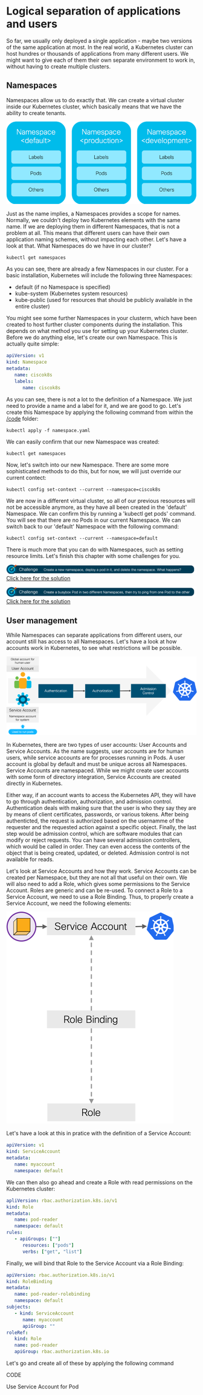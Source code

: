 # Logical separation of applications and users

So far, we usually only deployed a single application - maybe two versions of the same application at most. In the real world, a Kubernetes cluster can host hundres or thousands of applications from many different users. We might want to give each of them their own separate environment to work in, without having to create multiple clusters.


## Namespaces

Namespaces allow us to do exactly that. We can create a virtual cluster inside our Kubernetes cluster, which basically means that we have the ability to create tenants.

![Namespaces](img/namespaces_overview.png?raw=true "Namespaces")

Just as the name implies, a Namespaces provides a scope for names. Normally, we couldn't deploy two Kubernetes elements with the same name. If we are deploying them in different Namespaces, that is not a problem at all. This means that different users can have their own application naming schemes, without impacting each other. Let's have a look at that. What Namespaces do we have in our cluster?

```
kubectl get namespaces
```

As you can see, there are already a few Namespaces in our cluster. For a basic installation, Kubernetes will include the following three Namespaces:
* default (if no Namespace is specified)
* kube-system (Kubernetes system resources)
* kube-public (used for resources that should be publicly available in the entire cluster)

You might see some further Namespaces in your clusterm, which have been created to host further cluster components during the installation. This depends on what method you use for setting up your Kubernetes cluster. Before we do anything else, let's create our own Namespace. This is actually quite simple:

```yaml
apiVersion: v1
kind: Namespace
metadata: 
   name: ciscok8s
   labels:
      name: ciscok8s
```

As you can see, there is not a lot to the definition of a Namespace. We just need to provide a name and a label for it, and we are good to go. Let's create this Namespace by applying the following command from within the [/code](code/ "/code") folder:

```
kubectl apply -f namespace.yaml
```

We can easily confirm that our new Namespace was created:

```
kubectl get namespaces
```

Now, let's switch into our new Namespace. There are some more sophisticated methods to do this, but for now, we will just override our current contect:

```
kubectl config set-context --current --namespace=ciscok8s
```

We are now in a different virtual cluster, so all of our previous resources will not be accessible anymore, as they have all been created in the 'default' Namespace. We can confirm this by running a 'kubectl get pods' command. You will see that there are no Pods in our current Namespace. We can switch back to our 'default' Namespace with the following command:

```
kubectl config set-context --current --namespace=default
```

There is much more that you can do with Namespaces, such as setting resource limits. Let's finish this chapter with some challenges for you.

![Challenge 1](img/challenge1.png?raw=true "Challenge 1")
[Click here for the solution](./solutions/challenge1 "Click here for the solution")

![Challenge 2](img/challenge2.png?raw=true "Challenge 2")
[Click here for the solution](./solutions/challenge2 "Click here for the solution")

## User management

While Namespaces can separate applications from different users, our account still has access to all Namespaces. Let's have a look at how accounts work in Kubernetes, to see what restrictions will be possible.

![User Accounts](img/user_accounts.png?raw=true "User Accounts")

In Kubernetes, there are two types of user accounts: User Accounts and Service Accounts. As the name suggests, user accounts are for human users, while service accounts are for processes running in Pods. A user account is global by default and must be unique across all Namespaces. Service Accounts are namespaced. While we might create user accounts with some form of directory integration, Service Accounts are created directly in Kubernetes.

Either way, if an account wants to access the Kubernetes API, they will have to go through authentication, authorization, and admission control. Authentication deals with making sure that the user is who they say they are by means of client certificates, passwords, or various tokens. After being authenticted, the request is authorized based on the usernamme of the requester and the requested action against a specific object. Finally, the last step would be admission control, which are software modules that can modify or reject requests. You can have several admission controllers, which would be called in order. They can even access the contents of the object that is being created, updated, or deleted. Admission control is not available for reads.

Let's look at Service Accounts and how they work. Service Accounts can be created per Namespace, but they are not all that useful on their own. We will also need to add a Role, which gives some permissions to the Service Account. Roles are generic and can be re-used. To connect a Role to a Service Account, we need to use a Role Binding. Thus, to properly create a Service Account, we need the following elements:

![Service Accounts](img/service_account.png?raw=true "Service Accounts")

Let's have a look at this in pratice with the definition of a Service Account:

```yaml
apiVersion: v1
kind: ServiceAccount
metadata:
   name: myaccount
   namespace: default
```

We can then also go ahead and create a Role with read permissions on the Kubernetes cluster:

```yaml
apliVersion: rbac.authorization.k8s.io/v1
kind: Role
metadata:
   name: pod-reader
   namespace: default
rules:
   - apiGroups: [""]
      resources: ["pods"]
      verbs: ["get", "list"]
```

Finally, we will bind that Role to the Service Account via a Role Binding:

```yaml
apiVersion: rbac.authorization.k8s.io/v1
kind: RoleBinding
metadata:
   name: pod-reader-rolebinding
   namespace: default
subjects:
   - kind: ServiceAccount
      name: myaccount
      apiGroup: ""
roleRef:
   kind: Role
   name: pod-reader
   apiGroup: rbac.authorization.k8s.io
```

Let's go and create all of these by applying the following command

CODE

Use Service Account for Pod
